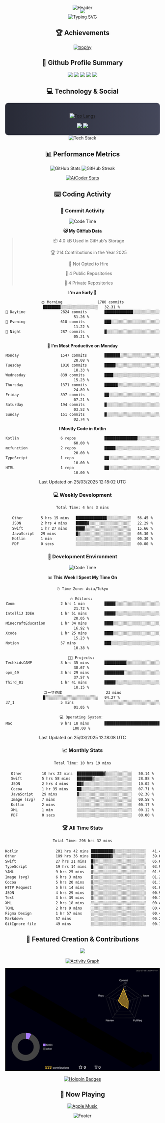 <div align="center">
  
![Header](https://capsule-render.vercel.app/api?type=waving&color=gradient&customColorList=12&height=300&section=header&text=Welcome%20to%20Batapii's%20Universe&fontSize=50&animation=fadeIn&fontAlignY=40&desc=Android%20Developer%20|%20Kotlin%20LOVE%20)

<div style="margin-top: -20px;">
  <img src="https://readme-typing-svg.herokuapp.com/?lines=Crafting+Android+Experiences;Building+Tomorrow's+Apps+Today;Always+Learning,+Always+Growing&font=Fira%20Code&center=true&width=440&height=45&color=f75c7e&vCenter=true&size=22&pause=1000">
</div>

<a href="https://git.io/typing-svg">
  <img src="https://readme-typing-svg.demolab.com?font=Fira+Code&weight=600&size=28&duration=4000&pause=1000&center=true&vCenter=true&width=800&lines=Hey+there!+I'm+Batapii+%F0%9F%91%8B;Android+Developer+from+Japan+%F0%9F%87%AF%F0%9F%87%B5" alt="Typing SVG" />
</a>

## 🏆 Achievements

[![trophy](https://github-profile-trophy.vercel.app/?username=batapii&theme=onestar&no-frame=true&no-bg=true&column=8&rank=SECRET,SSS,SS,S,AAA,AA,A,B,C,?&margin-w=10&margin-h=10)](https://github.com/ryo-ma/github-profile-trophy)

## 🎯 Github Profile Summary

<div align="center">
  <img src="http://github-profile-summary-cards.vercel.app/api/cards/profile-details?username=batapii&theme=radical" />
  <img src="http://github-profile-summary-cards.vercel.app/api/cards/repos-per-language?username=batapii&theme=radical" />
  <img src="http://github-profile-summary-cards.vercel.app/api/cards/most-commit-language?username=batapii&theme=radical" />
  <img src="http://github-profile-summary-cards.vercel.app/api/cards/stats?username=batapii&theme=radical" />
  <img src="http://github-profile-summary-cards.vercel.app/api/cards/productive-time?username=batapii&theme=radical" />
</div>

## 💻 Technology & Social

<div align="center" style="background: linear-gradient(to right, #282A36, #44475A); padding: 20px; border-radius: 10px;">

[![Top Langs](https://github-readme-stats.vercel.app/api/top-langs/?username=batapii
)](https://github.com/anuraghazra/github-readme-stats)

<div style="margin-top: 15px">
<a href="https://github.com/batapii"><img src="https://img.shields.io/github/followers/batapii?style=for-the-badge&logo=github&label=Follow&color=ff6e96&labelColor=282A36"/></a>
<a href="https://twitter.com/batapii3939"><img src="https://img.shields.io/twitter/follow/batapii?style=for-the-badge&logo=twitter&color=1DA1F2&labelColor=282A36&label= Twitter"/></a>
</div>

</div>

<div align="center">
<img src="https://github-readme-tech-stack.vercel.app/api/cards?title=Tech+Stack&align=center&titleAlign=center&fontSize=20&lineHeight=10&lineCount=4&theme=github_dark&width=800&bg=%230D1117&badge=%23161B22&border=%2321262D&titleColor=%2358A6FF&line1=kotlin%2Ckotlin%2C0095D5%3Bandroid%2Candroid%2C00ff00%3Bjetpackcompose%2Cjetpack%2C4285F4%3B&line2=swift%2Cswift%2CFA7343%3Bfirebase%2Cfirebase%2CFFCA28%3Bgithub%2Cgithub%2C181717%3B&line3=typescript%2Ctypescript%2C3178C6%3Bgraphql%2Cgraphql%2CE10098%3Bsupabase%2Csupabase%2C3FCF8E%3B&line4=gradle%2Cgradle%2C02303A%3Bgitkraken%2Cgitkraken%2C179287%3Bpostman%2Cpostman%2CFF6C37%3B" alt="Tech Stack" />
</div>



## 📊 Performance Metrics

<div align="center">

![GitHub Stats](https://github-readme-stats.vercel.app/api?username=batapii&show_icons=true&theme=radical&hide_border=true&bg_color=0D1117)
![GitHub Streak](https://github-readme-streak-stats.herokuapp.com/?user=batapii&theme=radical&hide_border=true&background=0D1117)

[![AtCoder Stats](https://atcoder-readme-stats.vercel.app/stats/batapii3939?theme=dark&show_history=5&width=495)](https://github.com/iwbc-mzk/atcoder-readme-stats)

</div>

## ⌨️ Coding Activity

### 🌟 Commit Activity
<!--START_SECTION:commit-stats-->
![Code Time](http://img.shields.io/badge/Code%20Time-486%20hrs%208%20mins-blue)

**🐱 My GitHub Data** 

> 📦 4.0 kB Used in GitHub's Storage 
 > 
> 🏆 214 Contributions in the Year 2025
 > 
> 🚫 Not Opted to Hire
 > 
> 📜 4 Public Repositories 
 > 
> 🔑 4 Private Repositories 
 > 
**I'm an Early 🐤** 

```text
🌞 Morning                1780 commits        ████████░░░░░░░░░░░░░░░░░   32.31 % 
🌆 Daytime                2824 commits        █████████████░░░░░░░░░░░░   51.26 % 
🌃 Evening                618 commits         ███░░░░░░░░░░░░░░░░░░░░░░   11.22 % 
🌙 Night                  287 commits         █░░░░░░░░░░░░░░░░░░░░░░░░   05.21 % 
```
📅 **I'm Most Productive on Monday** 

```text
Monday                   1547 commits        ███████░░░░░░░░░░░░░░░░░░   28.08 % 
Tuesday                  1010 commits        █████░░░░░░░░░░░░░░░░░░░░   18.33 % 
Wednesday                839 commits         ████░░░░░░░░░░░░░░░░░░░░░   15.23 % 
Thursday                 1371 commits        ██████░░░░░░░░░░░░░░░░░░░   24.89 % 
Friday                   397 commits         ██░░░░░░░░░░░░░░░░░░░░░░░   07.21 % 
Saturday                 194 commits         █░░░░░░░░░░░░░░░░░░░░░░░░   03.52 % 
Sunday                   151 commits         █░░░░░░░░░░░░░░░░░░░░░░░░   02.74 % 
```


**I Mostly Code in Kotlin** 

```text
Kotlin                   6 repos             ███████████████░░░░░░░░░░   60.00 % 
mcfunction               2 repos             █████░░░░░░░░░░░░░░░░░░░░   20.00 % 
TypeScript               1 repo              ██░░░░░░░░░░░░░░░░░░░░░░░   10.00 % 
HTML                     1 repo              ██░░░░░░░░░░░░░░░░░░░░░░░   10.00 % 
```




 Last Updated on 25/03/2025 12:18:02 UTC
<!--END_SECTION:commit-stats-->

### 💻 Weekly Development
<!--START_SECTION:wakatime-->

```txt
Total Time: 4 hrs 3 mins

Other        5 hrs 15 mins   ██████████████░░░░░░░░░░░   56.45 %
JSON         2 hrs 4 mins    █████▓░░░░░░░░░░░░░░░░░░░   22.29 %
Swift        1 hr 27 mins    ████░░░░░░░░░░░░░░░░░░░░░   15.66 %
JavaScript   29 mins         █▒░░░░░░░░░░░░░░░░░░░░░░░   05.30 %
Kotlin       1 min           ░░░░░░░░░░░░░░░░░░░░░░░░░   00.30 %
PDF          0 secs          ░░░░░░░░░░░░░░░░░░░░░░░░░   00.00 %
```

<!--END_SECTION:wakatime-->

### 🔨 Development Environment
<!--START_SECTION:dev-stats-->
![Code Time](http://img.shields.io/badge/Code%20Time-486%20hrs%208%20mins-blue)

📊 **This Week I Spent My Time On** 

```text
🕑︎ Time Zone: Asia/Tokyo

🔥 Editors: 
Zoom                     2 hrs 1 min         █████░░░░░░░░░░░░░░░░░░░░   21.72 % 
IntelliJ IDEA            1 hr 51 mins        █████░░░░░░░░░░░░░░░░░░░░   20.05 % 
MinecraftEducation       1 hr 34 mins        ████░░░░░░░░░░░░░░░░░░░░░   16.92 % 
Xcode                    1 hr 25 mins        ████░░░░░░░░░░░░░░░░░░░░░   15.23 % 
Notion                   57 mins             ███░░░░░░░░░░░░░░░░░░░░░░   10.38 % 

🐱‍💻 Projects: 
TechkidsCAMP             3 hrs 35 mins       ██████████░░░░░░░░░░░░░░░   38.67 % 
opm_49                   3 hrs 29 mins       █████████░░░░░░░░░░░░░░░░   37.57 % 
Third_01                 1 hr 41 mins        █████░░░░░░░░░░░░░░░░░░░░   18.15 % 
ユーザ作成                    23 mins             █░░░░░░░░░░░░░░░░░░░░░░░░   04.27 % 
37_1                     5 mins              ░░░░░░░░░░░░░░░░░░░░░░░░░   01.05 % 

💻 Operating System: 
Mac                      9 hrs 18 mins       █████████████████████████   100.00 % 
```


 Last Updated on 25/03/2025 12:18:08 UTC
<!--END_SECTION:dev-stats-->

### 📈 Monthly Stats
<!--START_SECTION:wakamonth-->

```txt
Total Time: 10 hrs 19 mins

Other         10 hrs 22 mins  ████████████▓░░░░░░░░░░░░   50.14 %
Swift         5 hrs 58 mins   ███████▒░░░░░░░░░░░░░░░░░   28.88 %
JSON          2 hrs 4 mins    ██▓░░░░░░░░░░░░░░░░░░░░░░   10.02 %
Cocoa         1 hr 35 mins    ██░░░░░░░░░░░░░░░░░░░░░░░   07.71 %
JavaScript    29 mins         ▓░░░░░░░░░░░░░░░░░░░░░░░░   02.38 %
Image (svg)   7 mins          ░░░░░░░░░░░░░░░░░░░░░░░░░   00.58 %
Kotlin        2 mins          ░░░░░░░░░░░░░░░░░░░░░░░░░   00.17 %
XML           1 min           ░░░░░░░░░░░░░░░░░░░░░░░░░   00.12 %
PDF           0 secs          ░░░░░░░░░░░░░░░░░░░░░░░░░   00.00 %
```

<!--END_SECTION:wakamonth-->

### 🏆 All Time Stats
<!--START_SECTION:wakaalltime-->

```txt
Total Time: 296 hrs 32 mins

Kotlin                 201 hrs 42 mins ██████████▒░░░░░░░░░░░░░░   41.49 %
Other                  189 hrs 36 mins █████████▓░░░░░░░░░░░░░░░   39.00 %
Swift                  27 hrs 21 mins  █▒░░░░░░░░░░░░░░░░░░░░░░░   05.63 %
TypeScript             19 hrs 14 mins  █░░░░░░░░░░░░░░░░░░░░░░░░   03.96 %
YAML                   9 hrs 25 mins   ▒░░░░░░░░░░░░░░░░░░░░░░░░   01.94 %
Image (svg)            6 hrs 3 mins    ▒░░░░░░░░░░░░░░░░░░░░░░░░   01.25 %
Cocoa                  5 hrs 20 mins   ▒░░░░░░░░░░░░░░░░░░░░░░░░   01.10 %
HTTP Request           5 hrs 14 mins   ▒░░░░░░░░░░░░░░░░░░░░░░░░   01.08 %
JSON                   4 hrs 29 mins   ▒░░░░░░░░░░░░░░░░░░░░░░░░   00.93 %
Text                   3 hrs 39 mins   ▒░░░░░░░░░░░░░░░░░░░░░░░░   00.75 %
XML                    2 hrs 18 mins   ░░░░░░░░░░░░░░░░░░░░░░░░░   00.48 %
TOML                   2 hrs 9 mins    ░░░░░░░░░░░░░░░░░░░░░░░░░   00.44 %
Figma Design           1 hr 57 mins    ░░░░░░░░░░░░░░░░░░░░░░░░░   00.40 %
Markdown               57 mins         ░░░░░░░░░░░░░░░░░░░░░░░░░   00.20 %
GitIgnore file         49 mins         ░░░░░░░░░░░░░░░░░░░░░░░░░   00.17 %
```

<!--END_SECTION:wakaalltime-->


## 🌟 Featured Creation & Contributions

<div align="center">
  <a href="https://github.com/batapii/ToDoSNS">
    <img src="https://github-readme-stats.vercel.app/api/pin/?username=batapii&repo=ToDoSNS&theme=radical&hide_border=true&bg_color=0D1117" />
  </a>

[![Activity Graph](https://github-readme-activity-graph.vercel.app/graph?username=batapii&custom_title=Contribution%20Graph&hide_border=true&theme=radical&bg_color=0D1117)](https://github.com/ashutosh00710/github-readme-activity-graph)

![3D Contrib](./profile-3d-contrib/profile-night-rainbow.svg)

[![Holopin Badges](https://holopin.me/batapii)](https://holopin.io/@batapii)

</div>

## 🎵 Now Playing

<div align="center">
  
[![Apple Music](https://music-profile.rayriffy.com/theme/dark.svg?uid=001005.6598667d2ffd4a10a4f429edd0ba24c4.1156)](https://github.com/rayriffy/apple-music-github-profile)

</div>

![Footer](https://capsule-render.vercel.app/api?type=waving&color=gradient&customColorList=12&height=100&section=footer)

</div>
